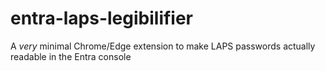 # entra-laps-legibilifier
A *very* minimal Chrome/Edge extension to make LAPS passwords actually readable in the Entra console
